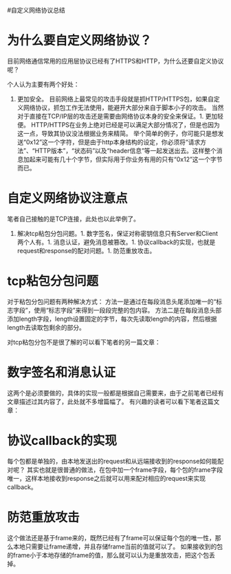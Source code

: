 #自定义网络协议总结
# 为什么要自定义网络协议？

目前网络通信常用的应用层协议已经有了HTTPS和HTTP，为什么还要自定义协议呢？

个人认为主要有两个好处：
1. 更加安全。 目前网络上最常见的攻击手段就是抓HTTP/HTTPS包，如果自定义网络协议，抓包工作无法使用，能避开大部分来自于脚本小子的攻击。 当然对于直接在TCP/IP层的攻击还是需要由网络协议本身的安全来保证。1. 更加轻便。 HTTP/HTTPS在业务上绝对已经是可以满足大部分情况了，但是也因为这一点，导致其协议没法根据业务来精简。 举个简单的例子，你可能只是想发送“0x12”这一个字符，但是由于http本身结构的设定，你必须将“请求方法”、“HTTP版本”，“状态码”以及“header信息”等一起发送出去。这样整个消息加起来可能有几十个字节，但实际用于你业务有用的只有“0x12”这一个字节而已。
# 自定义网络协议注意点

笔者自己接触的是TCP连接，此处也以此举例了。
1. 解决tcp粘包分包问题。1. 数字签名，保证对称密钥信息只有Server和Client两个人有。1. 消息认证，避免消息被篡改。1. 协议callback的实现，也就是request和response的配对问题。1. 防范重放攻击。
# tcp粘包分包问题

对于粘包分包问题有两种解决方式： 方法一是通过在每段消息头尾添加唯一的“标志字段”，使用“标志字段”来得到一段段完整的包内容。 方法二是在每段消息头部添加length字段，length设置固定的字节，每次先读取length的内容，然后根据length去读取包剩余的部分。

>  
 对tcp粘包分包不是很了解的可以看下笔者的另一篇文章： 


# 数字签名和消息认证

这两个是必须要做的，具体的实现一般都是根据自己需要来，由于之前笔者已经有文章描述过其内容了，此处就不多增篇幅了。 有兴趣的读者可以看下笔者这篇文章：

# 协议callback的实现

每个包都是单独的，由本地发送出的request和从远端接收到的response如何能配对呢？ 其实也就是很普通的做法，在包中加一个frame字段，每个包的frame字段唯一，这样本地接收到response之后就可以用来配对相应的request来实现callback。

# 防范重放攻击

这个做法还是基于frame来的，既然已经有了frame可以保证每个包的唯一性，那么本地只需要让frame递增，并且存储frame当前的值就可以了。 如果接收到的包的frame小于本地存储的frame的值，那么就可以认为是重放攻击，把这个包丢掉。